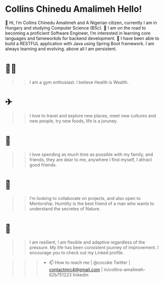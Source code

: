 # Collins Chinedu Amalimeh Hello! 

>>>>
👋 Hi, I’m Collins Chinedu Amalimeh and A Nigerian citizen, currently I am in Hungary and studying Computer Science (BSc).
👀 I am on the road to becoming a proficient Software Engineer, I’m interested in learning core languages and fameworkds for backend development.
🌱 I have been able to build a RESTFUL application with Java using Spring Boot framework. I am always learning and evolving. above all I am persistent. 
>>>>

# 🏋🏽️‍
>> I am a gym enthusiast. I believe Health is Wealth.

# ✈
>> I love to travel and explore new places, meet new cultures and new people, try new foods, life is a joruney.

# 🏡
>> I love spending as much time as possible with my family, and friends, they are dear to me, anywhere I find myself, I attract good friends.

# 💞️ 
>> I’m looking to collaborate on projects, and also open to Mentorship. Humility is the best friend of a man who wants to understand the secretes of Nature.

# 🦁
>> I am resilient, I am flexible and adaptive regardless of the pressure. My life has been consistent journey of improvement. I encourage you to check out my Linked profile.


>>> - 📫 How to reach me | @cocoke Twitter | contactmrc4@gmail.com | in/collins-amalimeh-62b751223 linkedin

<!---
Cokode/Cokode is a ✨ special ✨ repository because its `README.md` (this file) appears on your GitHub profile.
You can click the Preview link to take a look at your changes.
--->
